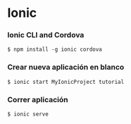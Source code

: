 # Ionic
### Ionic CLI and Cordova
```
$ npm install -g ionic cordova
```

### Crear nueva aplicación en blanco
```
$ ionic start MyIonicProject tutorial
```
### Correr aplicación
```
$ ionic serve
```
